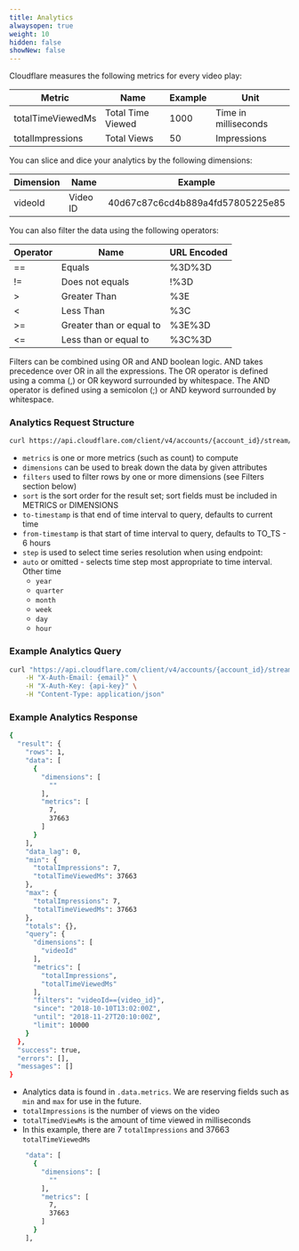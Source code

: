 ```yaml
---
title: Analytics
alwaysopen: true
weight: 10
hidden: false
showNew: false
---
```


Cloudflare measures the following metrics for every video play:

Metric                    | Name                            | Example                  | Unit
--------------------------|---------------------------------|--------------------------|--------------------------
totalTimeViewedMs         | Total Time Viewed               | 1000                     | Time in milliseconds
totalImpressions          | Total Views                     | 50                       | Impressions

You can slice and dice your analytics by the following dimensions:

Dimension                 | Name                            | Example
--------------------------|---------------------------------|--------------------------
videoId                   | Video ID                        | 40d67c87c6cd4b889a4fd57805225e85

You can also filter the data using the following operators:

Operator                  | Name                            | URL Encoded
--------------------------|---------------------------------|--------------------------
==                        | Equals                          | %3D%3D
!=                        | Does not equals                 | !%3D
\>                        | Greater Than                    | %3E
<                         | Less Than                       | %3C
\>=                       | Greater than or equal to        | %3E%3D
<=                        | Less than or equal to           | %3C%3D

Filters can be combined using OR and AND boolean logic. AND takes precedence over OR in all the expressions.
The OR operator is defined using a comma (,) or OR keyword surrounded by whitespace.
The AND operator is defined using a semicolon (;) or AND keyword surrounded by whitespace.

### Analytics Request Structure

```bash
curl https://api.cloudflare.com/client/v4/accounts/{account_id}/stream/analytics/views?metrics={metrics}&dimensions={dimensions}&filters=videoId=={video_id}&since=2018-01-01T16:57:00Z&sort={sort}&until={to-timestamp}&limit={limit}
```

* `metrics` is one or more metrics (such as count) to compute
* `dimensions` can be used to break down the data by given attributes
* `filters` used to filter rows by one or more dimensions (see Filters section below)
* `sort` is the sort order for the result set; sort fields must be included in METRICS or DIMENSIONS
* `to-timestamp` is that end of time interval to query, defaults to current time
* `from-timestamp` is that start of time interval to query, defaults to TO_TS - 6 hours
* `step` is used to select time series resolution when using endpoint:
* `auto` or omitted - selects time step most appropriate to time interval. Other time
  * `year`
  * `quarter`
  * `month`
  * `week`
  * `day`
  * `hour`

### Example Analytics Query

```bash
curl "https://api.cloudflare.com/client/v4/accounts/{account_id}/stream/analytics/views?metrics=totalImpressions,totalTimeViewedMs&dimensions=videoId&filters=videoId=={video_id}&since=2018-01-01T16:57:00Z" \
    -H "X-Auth-Email: {email}" \
    -H "X-Auth-Key: {api-key}" \
    -H "Content-Type: application/json"
```

### Example Analytics Response

```bash
{
  "result": {
    "rows": 1,
    "data": [
      {
        "dimensions": [
          ""
        ],
        "metrics": [
          7,
          37663
        ]
      }
    ],
    "data_lag": 0,
    "min": {
      "totalImpressions": 7,
      "totalTimeViewedMs": 37663
    },
    "max": {
      "totalImpressions": 7,
      "totalTimeViewedMs": 37663
    },
    "totals": {},
    "query": {
      "dimensions": [
        "videoId"
      ],
      "metrics": [
        "totalImpressions",
        "totalTimeViewedMs"
      ],
      "filters": "videoId=={video_id}",
      "since": "2018-10-10T13:02:00Z",
      "until": "2018-11-27T20:10:00Z",
      "limit": 10000
    }
  },
  "success": true,
  "errors": [],
  "messages": []
}
```

* Analytics data is found in `.data.metrics`. We are reserving fields such as `min` and `max` for use in the future.
* `totalImpressions` is the number of views on the video
* `totalTimedViewMs` is the amount of time viewed in milliseconds
* In this example, there are 7 `totalImpressions` and 37663 `totalTimeViewedMs`
```bash
    "data": [
      {
        "dimensions": [
          ""
        ],
        "metrics": [
          7,
          37663
        ]
      }
    ],
```
